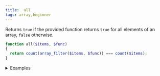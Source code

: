 ```yaml
---
title:  all
tags: array,beginner
---
```

Returns `true` if the provided function returns `true` for all elements of an array, `false` otherwise.

```php
function all($items, $func)
{
  return count(array_filter($items, $func)) === count($items);
}
```

<details>
<summary>Examples</summary>

```php
all([2, 3, 4, 5], function ($item) {
  return $item > 1;
}); // true
```

</details>
